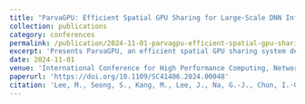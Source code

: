 ```yaml
---
title: "ParvaGPU: Efficient Spatial GPU Sharing for Large-Scale DNN Inference in Cloud Environments"
collection: publications
category: conferences
permalink: /publication/2024-11-01-parvagpu-efficient-spatial-gpu-sharing
excerpt: 'Presents ParvaGPU, an efficient spatial GPU sharing system designed for large-scale deep neural network inference in cloud computing environments.'
date: 2024-11-01
venue: 'International Conference for High Performance Computing, Networking, Storage and Analysis (SC)'
paperurl: 'https://doi.org/10.1109/SC41406.2024.00048'
citation: 'Lee, M., Seong, S., Kang, M., Lee, J., Na, G.-J., Chun, I.-G., Nikolopoulos, D., & Hong, C.-H. (2024). &quot;ParvaGPU: Efficient Spatial GPU Sharing for Large-Scale DNN Inference in Cloud Environments.&quot; In <i>SC24: International Conference for High Performance Computing, Networking, Storage and Analysis</i>, 1-14. https://doi.org/10.1109/SC41406.2024.00048'
---
```

